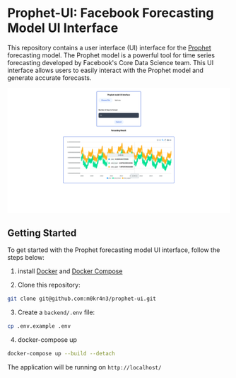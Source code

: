 # Prophet-UI: Facebook Forecasting Model UI Interface

This repository contains a user interface (UI) interface for the [Prophet](https://facebook.github.io/prophet/) forecasting model. The Prophet model is a powerful tool for time series forecasting developed by Facebook's Core Data Science team. This UI interface allows users to easily interact with the Prophet model and generate accurate forecasts.

![alt text](image.png)

## Getting Started
<!-- using docker-compose -->
To get started with the Prophet forecasting model UI interface, follow the steps below:

1. install [Docker](https://docs.docker.com/get-docker/) and [Docker Compose](https://docs.docker.com/compose/install/)

2. Clone this repository:
```bash
git clone git@github.com:m0kr4n3/prophet-ui.git
```

3. Create a `backend/.env` file:
```bash
cp .env.example .env
```

4. docker-compose up
```bash
docker-compose up --build --detach
```

The application will be running on `http://localhost/`




